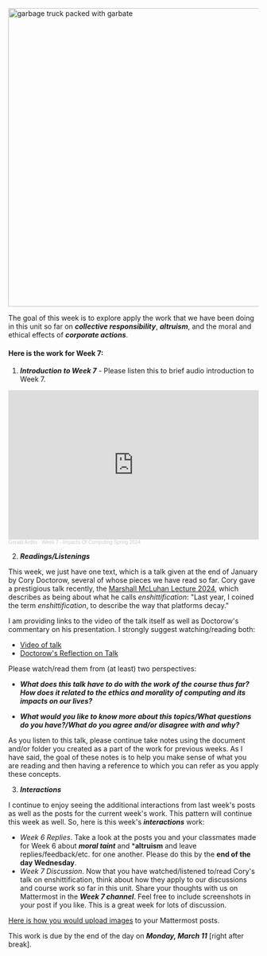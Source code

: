<img src="https://images.unsplash.com/photo-1574974671999-24b7dfbb0d53?q=80&w=2070&auto=format&fit=crop&ixlib=rb-4.0.3&ixid=M3wxMjA3fDB8MHxwaG90by1wYWdlfHx8fGVufDB8fHx8fA%3D%3D" width="800" height="600" alt="garbage truck packed with garbate">

The goal of this week is to explore apply the work that we have been doing in this unit so far on ***collective responsibility***, ***altruism***, and the moral and ethical effects of ***corporate actions***.


#### Here is the work for Week 7:

1. ***Introduction to Week 7*** - Please listen this to brief audio introduction to Week 7.
<iframe width="100%" height="300" scrolling="no" frameborder="no" allow="autoplay" src="https://w.soundcloud.com/player/?url=https%3A//api.soundcloud.com/tracks/1757183682&color=%23ff5500&auto_play=false&hide_related=false&show_comments=true&show_user=true&show_reposts=false&show_teaser=true&visual=true"></iframe><div style="font-size: 10px; color: #cccccc;line-break: anywhere;word-break: normal;overflow: hidden;white-space: nowrap;text-overflow: ellipsis; font-family: Interstate,Lucida Grande,Lucida Sans Unicode,Lucida Sans,Garuda,Verdana,Tahoma,sans-serif;font-weight: 100;"><a href="https://soundcloud.com/gerald-ardito" title="Gerald Ardito" target="_blank" style="color: #cccccc; text-decoration: none;">Gerald Ardito</a> · <a href="https://soundcloud.com/gerald-ardito/week-7-impacts-of-computing-spring-2024" title="Week 7 - Impacts Of Computing Spring 2024" target="_blank" style="color: #cccccc; text-decoration: none;">Week 7 - Impacts Of Computing Spring 2024</a></div>


2. ***Readings/Listenings***

This week, we just have one text, which is a talk given at the end of January by Cory Doctorow, several of whose pieces we have read so far. Cory gave a prestigious talk recently, the  [Marshall McLuhan Lecture 2024](https://transmediale.de/en/2024/event/mcluhan-2024), which describes as being about what he calls *enshittification*: "Last year, I coined the term *enshittification*, to describe the way that platforms decay."

I am providing links to the video of the talk itself as well as Doctorow's commentary on his presentation. I strongly suggest watching/reading both:

* [Video of talk](https://www.youtube.com/watch?v=Nycso_OQes0)
* [Doctorow's Reflection on Talk](https://pluralistic.net/2024/01/30/go-nuts-meine-kerle/#ich-bin-ein-bratapfel)

Please watch/read them from (at least) two perspectives:

- ***What does this talk have to do with the work of the course thus far? How does it related to the ethics and morality of computing and its impacts on our lives?***

- ***What would you like to know more about this topics/What questions do you have?/What do you agree and/or disagree with and why?***

As you listen to this talk, please continue take notes using the document and/or folder you created as a part of the work for previous weeks.  As I have said, the goal of these notes is to help you make sense of what you are reading and then having a reference to which you can refer as you apply these concepts. 

3. ***Interactions***

I continue to enjoy seeing the additional interactions from last week's posts as well as the posts for the current week's work. This pattern will continue this week as well. So, here is this week's ***interactions*** work:

- *Week 6 Replies*. Take a look at the posts you and your classmates made for Week 6 about ***moral taint*** and ***altruism** and leave replies/feedback/etc. for one another. Please do this by the **end of the day Wednesday**.
- *Week 7 Discussion*. Now that you have watched/listened to/read Cory's talk on enshittification, think about how they apply to our discussions and course work so far in this unit. Share your thoughts with us on Mattermost in the ***Week 7 channel***. Feel free to include screenshots in your post if you like. This is a great week for lots of discussion.

[Here is how you would upload images](https://docs.mattermost.com/collaborate/share-files-in-messages.html) to your Mattermost posts.

This work is due by the end of the day on ***Monday, March 11*** [right after break].